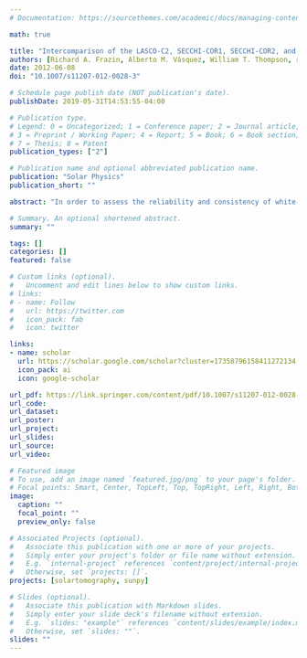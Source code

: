 ```yaml
---
# Documentation: https://sourcethemes.com/academic/docs/managing-content/

math: true

title: "Intercomparison of the LASCO-C2, SECCHI-COR1, SECCHI-COR2, and Mk4 Coronagraphs"
authors: [Richard A. Frazin, Alberto M. Vásquez, William T. Thompson, rjh, Philippe Lamy, Antoine Llebaria, Angelos Vourlidas, Joan Burkepile]
date: 2012-06-08
doi: "10.1007/s11207-012-0028-3"

# Schedule page publish date (NOT publication's date).
publishDate: 2019-05-31T14:53:55-04:00

# Publication type.
# Legend: 0 = Uncategorized; 1 = Conference paper; 2 = Journal article;
# 3 = Preprint / Working Paper; 4 = Report; 5 = Book; 6 = Book section;
# 7 = Thesis; 8 = Patent
publication_types: ["2"]

# Publication name and optional abbreviated publication name.
publication: "Solar Physics"
publication_short: ""

abstract: "In order to assess the reliability and consistency of white-light coronagraph measurements, we report on quantitative comparisons between polarized brightness [pB] and total brightness [B] images taken by the following white-light coronagraphs: LASCO-C2 on SOHO, SECCHI-COR1 and -COR2 on STEREO, and the ground-based MLSO-Mk4. The data for this comparison were taken on 16 April 2007, when both STEREO spacecraft were within 3.1∘ of Earth’s heliographic longitude, affording essentially the same view of the Sun for all of the instruments. Due to the difficulties of estimating stray-light backgrounds in COR1 and COR2, only Mk4 and C2 produce reliable coronal-hole values (but not at overlapping heights), and these cannot be validated without rocket flights or ground-based eclipse measurements. Generally, the agreement between all of the instruments’ pB values is within the uncertainties in bright streamer structures, implying that measurements of bright CMEs also should be trustworthy. Dominant sources of uncertainty and stray light are discussed, as is the design of future coronagraphs from the perspective of the experiences with these instruments."

# Summary. An optional shortened abstract.
summary: ""

tags: []
categories: []
featured: false

# Custom links (optional).
#   Uncomment and edit lines below to show custom links.
# links:
# - name: Follow
#   url: https://twitter.com
#   icon_pack: fab
#   icon: twitter

links:
- name: scholar
  url: https://scholar.google.com/scholar?cluster=17358796158411272134
  icon_pack: ai
  icon: google-scholar

url_pdf: https://link.springer.com/content/pdf/10.1007/s11207-012-0028-3.pdf
url_code:
url_dataset:
url_poster:
url_project:
url_slides:
url_source:
url_video:

# Featured image
# To use, add an image named `featured.jpg/png` to your page's folder. 
# Focal points: Smart, Center, TopLeft, Top, TopRight, Left, Right, BottomLeft, Bottom, BottomRight.
image:
  caption: ""
  focal_point: ""
  preview_only: false

# Associated Projects (optional).
#   Associate this publication with one or more of your projects.
#   Simply enter your project's folder or file name without extension.
#   E.g. `internal-project` references `content/project/internal-project/index.md`.
#   Otherwise, set `projects: []`.
projects: [solartomography, sunpy]

# Slides (optional).
#   Associate this publication with Markdown slides.
#   Simply enter your slide deck's filename without extension.
#   E.g. `slides: "example"` references `content/slides/example/index.md`.
#   Otherwise, set `slides: ""`.
slides: ""
---
```

